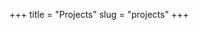 +++
title = "Projects"
slug = "projects"
+++

<!-- - Development and hosting
  - [Oasis Emerald Web3 Gateway](https://github.com/oasisprotocol/emerald-web3-gateway)
  - [Oasis Emerald Blockscout](https://github.com/oasisprotocol/emerald-blockscout) -->
